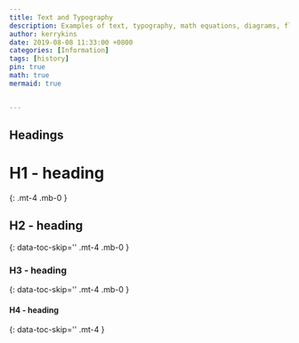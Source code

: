 ```yaml
---
title: Text and Typography
description: Examples of text, typography, math equations, diagrams, flowcharts, pictures, videos, and more.
author: kerrykins
date: 2019-08-08 11:33:00 +0800
categories: [Information]
tags: [history]
pin: true
math: true
mermaid: true


---
```



## Headings

<!-- markdownlint-capture -->
<!-- markdownlint-disable -->
# H1 - heading
{: .mt-4 .mb-0 }

## H2 - heading
{: data-toc-skip='' .mt-4 .mb-0 }

### H3 - heading
{: data-toc-skip='' .mt-4 .mb-0 }

#### H4 - heading
{: data-toc-skip='' .mt-4 }
<!-- markdownlint-restore -->